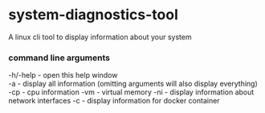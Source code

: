 # system-diagnostics-tool
A linux cli tool to display information about your system

### command line arguments
-h/-help  - open this help window  
-a        - display all information (omitting arguments will also display everything) 
-cp       - cpu information 
-vm       - virtual memory 
-ni       - display information about network interfaces 
-c        - display information for docker container 
